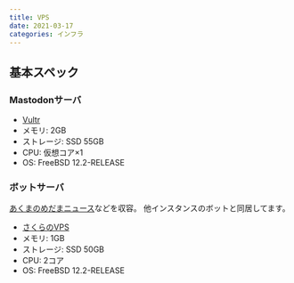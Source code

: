 ```yaml
---
title: VPS
date: 2021-03-17
categories: インフラ
---
```


## 基本スペック

### Mastodonサーバ

- [Vultr](https://www.vultr.com/products/cloud-compute//)
- メモリ: 2GB
- ストレージ: SSD 55GB
- CPU: 仮想コア×1
- OS: FreeBSD 12.2-RELEASE

### ボットサーバ

[あくまのめだまニュース](https://mstdn.delmulin.com/@news)などを収容。
他インスタンスのボットと同居してます。

- [さくらのVPS](https://vps.sakura.ad.jp/)
- メモリ: 1GB
- ストレージ: SSD 50GB
- CPU: 2コア
- OS: FreeBSD 12.2-RELEASE
